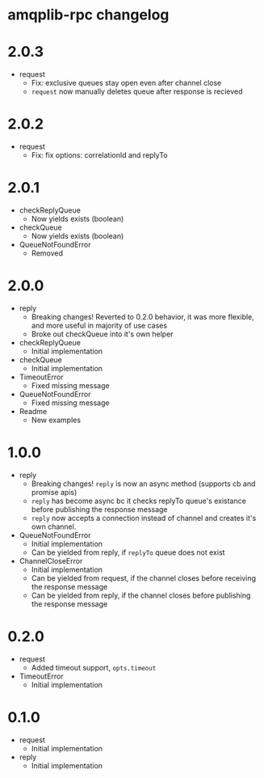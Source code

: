 # amqplib-rpc changelog

# 2.0.3
* request
  * Fix: exclusive queues stay open even after channel close
  * `request` now manually deletes queue after response is recieved

# 2.0.2
* request
  * Fix: fix options: correlationId and replyTo

# 2.0.1
* checkReplyQueue
  * Now yields exists (boolean)
* checkQueue
  * Now yields exists (boolean)
* QueueNotFoundError
  * Removed

# 2.0.0
* reply
  * Breaking changes! Reverted to 0.2.0 behavior, it was more flexible, and more useful in majority of use cases
  * Broke out checkQueue into it's own helper
* checkReplyQueue
  * Initial implementation
* checkQueue
  * Initial implementation
* TimeoutError
  * Fixed missing message
* QueueNotFoundError
  * Fixed missing message
* Readme
  * New examples

# 1.0.0
* reply
  * Breaking changes! `reply` is now an async method (supports cb and promise apis)
  * `reply` has become async bc it checks replyTo queue's existance before publishing the response message
  * `reply` now accepts a connection instead of channel and creates it's own channel.
* QueueNotFoundError
  * Initial implementation
  * Can be yielded from reply, if `replyTo` queue does not exist
* ChannelCloseError
  * Initial implementation
  * Can be yielded from request, if the channel closes before receiving the response message
  * Can be yielded from reply, if the channel closes before publishing the response message

# 0.2.0
* request
  * Added timeout support, `opts.timeout`
* TimeoutError
  * Initial implementation

# 0.1.0
* request
  * Initial implementation
* reply
  * Initial implementation